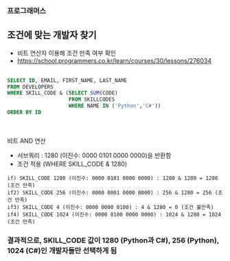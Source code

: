 ### 프로그래머스 <br>
## 조건에 맞는 개발자 찾기 <br>
- 비트 연산자 이용해 조건 만족 여부 확인  <br>
- <https://school.programmers.co.kr/learn/courses/30/lessons/276034> <br> <br>

```sql
SELECT ID, EMAIL, FIRST_NAME, LAST_NAME
FROM DEVELOPERS
WHERE SKILL_CODE & (SELECT SUM(CODE)
                    FROM SKILLCODES
                    WHERE NAME IN ('Python','C#'))
ORDER BY ID
```

<br><br>
비트 AND 연산
- 서브쿼리 : 1280 (이진수: 0000 0101 0000 0000)을 반환함
- 조건 적용 (WHERE SKILL_CODE & 1280)
```
if) SKILL_CODE 1280 (이진수: 0000 0101 0000 0000) : 1280 & 1280 = 1280 (조건 만족)
if2) SKILL_CODE 256 (이진수: 0000 0001 0000 0000) : 256 & 1280 = 256 (조건 만족)
if3) SKILL_CODE 4 (이진수: 0000 0000 0100) : 4 & 1280 = 0 (조건 불만족)
if4) SKILL_CODE 1024 (이진수: 0000 0100 0000 0000) : 1024 & 1280 = 1024 (조건 만족)
```

### 결과적으로, SKILL_CODE 값이 1280 (Python과 C#), 256 (Python), 1024 (C#)인 개발자들만 선택하게 됨
